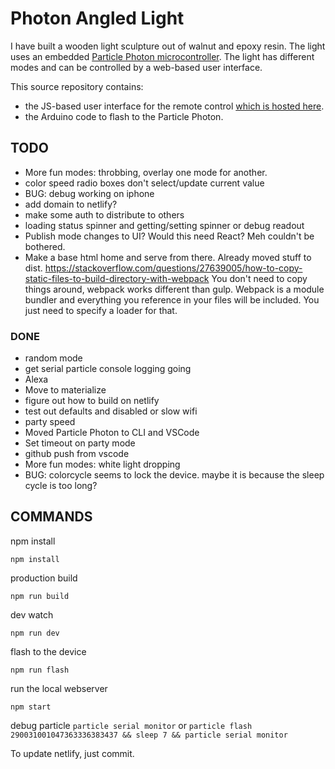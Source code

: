 # Photon Angled Light

I have built a wooden light sculpture out of walnut and epoxy resin. The light uses an embedded [Particle Photon microcontroller](https://docs.particle.io/photon/). The light has different modes and can be controlled by a web-based user interface.

This source repository contains:
 - the JS-based user interface for the remote control [which is hosted here](https://photon-angled.netlify.com).
 - the Arduino code to flash to the Particle Photon. 

## TODO
- More fun modes: throbbing, overlay one mode for another.
- color speed radio boxes don't select/update current value
- BUG: debug working on iphone
- add domain to netlify?
- make some auth to distribute to others
- loading status spinner and getting/setting spinner or debug readout
- Publish mode changes to UI? Would this need React? Meh couldn't be bothered.
- Make a base html home and serve from there. Already moved stuff to dist. https://stackoverflow.com/questions/27639005/how-to-copy-static-files-to-build-directory-with-webpack You don't need to copy things around, webpack works different than gulp. Webpack is a module bundler and everything you reference in your files will be included. You just need to specify a loader for that.

### DONE
- random mode
- get serial particle console logging going
- Alexa
- Move to materialize
- figure out how to build on netlify
- test out defaults and disabled or slow wifi
- party speed
- Moved Particle Photon to CLI and VSCode
- Set timeout on party mode
- github push from vscode
- More fun modes: white light dropping
- BUG: colorcycle seems to lock the device. maybe it is because the sleep cycle is too long?


## COMMANDS


npm install

`npm install`

production build

`npm run build`

dev watch

`npm run dev`

flash to the device

`npm run flash`

run the local webserver

`npm start`

debug particle 
`particle serial monitor`
or
`particle flash 290031001047363336383437 && sleep 7 && particle serial monitor`

To update netlify, just commit.